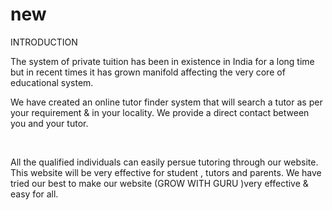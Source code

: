 # new

INTRODUCTION

The system of private tuition has been in existence in India for a long time but in recent times it has grown manifold affecting the very core of educational system. ​

We have created an online tutor finder system that will search a tutor as per your requirement & in your locality. We provide a direct contact between you and your tutor.​

​

All the qualified individuals can easily persue  tutoring through our website. This website will be very effective for student , tutors and parents. We have tried our best to make our website (GROW WITH GURU )very effective & easy for all.​

​
 
